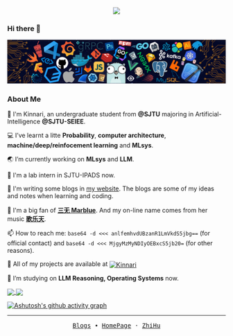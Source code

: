 <div align=center>
  <img align="center" src="https://count.getloli.com/@KinnariyaMamaTanha" />
</div>

### Hi there 👋

![image](assets/Programming.png)

### **About Me**

🔭 I'm Kinnari, an undergraduate student from **@SJTU** majoring in Artificial-Intelligence **@SJTU-SEIEE**.

💻 I’ve learnt a litte **Probability**, **computer architecture**, **machine/deep/reinfocement learning** and **MLsys**.

🌏 I’m currently working on **MLsys** and **LLM**.

👀 I'm a lab intern in SJTU-IPADS now.

<!-- 😘 I'm passionate about open-source projects and culture. Previously, I mainly contributed to [Chcore](https://github.com/SJTU-IPADS/OS-Course-Lab) and [jcourse_go](https://github.com/SJTU-jCourse/jcourse_go), and I am looking forward to more participation and collaboration in the open-source community. -->

📒 I'm writing some blogs in <a href="https://kinnariyamamatanha.github.io/">my website</a>. The blogs are some of my ideas and notes when learning and coding.

📜 I'm a big fan of [**三无 Marblue**](https://space.bilibili.com/284120). And my on-line name comes from her music [**歌乐天**](https://www.youtube.com/watch?v=m-UhtKnaLQU).

📫 How to reach me: `base64 -d <<< anlfemhvdUBzanR1LmVkdS5jbg==` (for official contact) and `base64 -d <<< MjgyMzMyNDIyOEBxcS5jb20=` (for other reasons).

💬 All of my projects are available at <a href="https://github.com/KinnariyaMamaTanha" target="blank"><img align="center" src="https://raw.githubusercontent.com/rahuldkjain/github-profile-readme-generator/master/src/images/icons/Social/github.svg" alt="Kinnari" height="30" width="40" /></a>

🌱 I’m studying on **LLM Reasoning, Operating Systems** now.

<a href="https://github.com/anuraghazra/github-readme-stats">
  <img height=200 align="center" src="https://github-readme-stats-kinnari.vercel.app/api?username=KinnariyaMamaTanha&show_icons=true&theme=tokyonight&hide_border=true" />
</a>
<a href="https://github.com/anuraghazra/convoychat">
  <img height=200 align="center" src="https://github-readme-stats-kinnari.vercel.app/api/top-langs?username=KinnariyaMamaTanha&layout=compact&langs_count=8&card_width=320&show_icons=true&theme=tokyonight&hide_border=true" />
</a>

[![Ashutosh's github activity graph](https://github-readme-activity-graph.vercel.app/graph?username=KinnariyaMamaTanha&theme=react-dark)](https://github.com/ashutosh00710/github-readme-activity-graph)

---

<p align="center">
  <samp>
    <!-- <a href="https://WncFht.cc/">me</a> ∙ -->
    <a href="https://KinnariyaMamaTanha.github.io/">Blogs</a> ∙
    <a href="https://KinnariyaMamaTanha.github.io/academy/">HomePage</a> ·
    <a href="https://www.zhihu.com/people/Kinnariya">ZhiHu</a>
    <!-- <a href="https://t.me/WncFhtSky">channel</a> ∙
    <a href="https://t.me/Tony_Crane">telegram</a> -->
  </samp>
</p>

